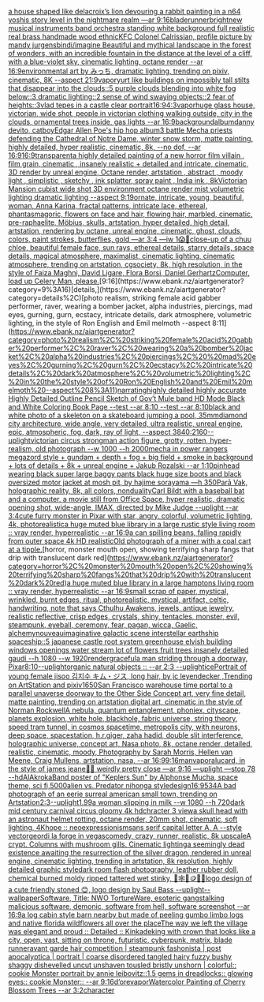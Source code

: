 [a house shaped like delacroix’s lion devouring a rabbit painting in a n64 yoshis story level in the nightmare realm —ar 9:16](https://www.ebank.nz/aiartgenerator?category=a%20house%20shaped%20like%20delacroix%E2%80%99s%20lion%20devouring%20a%20rabbit%20painting%20in%20a%20n64%20yoshis%20story%20level%20in%20the%20nightmare%20realm%20%E2%80%94ar%209%3A16)[bladerunner](https://www.ebank.nz/aiartgenerator?category=bladerunner)[bright](https://www.ebank.nz/aiartgenerator?category=bright)[new musical instruments band orchestra standing white background full realistic real brass handmade wood ethnic](https://www.ebank.nz/aiartgenerator?category=new%20musical%20instruments%20band%20orchestra%20standing%20white%20background%20full%20realistic%20real%20brass%20handmade%20wood%20ethnic)[KFC Colonel Calrissian, profile picture by mandy jurgens](https://www.ebank.nz/aiartgenerator?category=KFC%20Colonel%20Calrissian%2C%20profile%20picture%20by%20mandy%20jurgens)[bindi](https://www.ebank.nz/aiartgenerator?category=bindi)[/imagine Beautiful and mythical landscape in the forest of wonders, with an incredible fountain in the distance at the level of a cliff, with a blue-violet sky, cinematic lighting, octane render --ar 16:9](https://www.ebank.nz/aiartgenerator?category=/imagine%20Beautiful%20and%20mythical%20landscape%20in%20the%20forest%20of%20wonders%2C%20with%20an%20incredible%20fountain%20in%20the%20distance%20at%20the%20level%20of%20a%20cliff%2C%20with%20a%20blue-violet%20sky%2C%20cinematic%20lighting%2C%20octane%20render%20--ar%2016%3A9)[environmental art by みっち, dramatic lighting, trending on pixiv, cinematic, 8K --aspect 21:9](https://www.ebank.nz/aiartgenerator?category=environmental%20art%20by%20%E3%81%BF%E3%81%A3%E3%81%A1%2C%20dramatic%20lighting%2C%20trending%20on%20pixiv%2C%20cinematic%2C%208K%20--aspect%2021%3A9)[vapor](https://www.ebank.nz/aiartgenerator?category=vapor)[yurt like buildings on impossibly tall stilts that disappear into the clouds::5 purple clouds blending into white fog below::3 dramatic lighting::2 sense of wind swaying objects::2 fear of heights::3](https://www.ebank.nz/aiartgenerator?category=yurt%20like%20buildings%20on%20impossibly%20tall%20stilts%20that%20disappear%20into%20the%20clouds%3A%3A5%20purple%20clouds%20blending%20into%20white%20fog%20below%3A%3A3%20dramatic%20lighting%3A%3A2%20sense%20of%20wind%20swaying%20objects%3A%3A2%20fear%20of%20heights%3A%3A3)[vlad tepes in a castle clear portrait](https://www.ebank.nz/aiartgenerator?category=vlad%20tepes%20in%20a%20castle%20clear%20portrait)[16:9](https://www.ebank.nz/aiartgenerator?category=16%3A9)[4:3](https://www.ebank.nz/aiartgenerator?category=4%3A3)[vapor](https://www.ebank.nz/aiartgenerator?category=vapor)[huge glass house, victorian, wide shot, people in victorian clothing walking outside, city in the clouds, ornamental trees inside, gas lights --ar 16:9](https://www.ebank.nz/aiartgenerator?category=huge%20glass%20house%2C%20victorian%2C%20wide%20shot%2C%20people%20in%20victorian%20clothing%20walking%20outside%2C%20city%20in%20the%20clouds%2C%20ornamental%20trees%20inside%2C%20gas%20lights%20--ar%2016%3A9)[background](https://www.ebank.nz/aiartgenerator?category=background)[album](https://www.ebank.nz/aiartgenerator?category=album)[danny devito, catboy](https://www.ebank.nz/aiartgenerator?category=danny%20devito%2C%20catboy)[Edgar Allen Poe's hip hop album](https://www.ebank.nz/aiartgenerator?category=Edgar%20Allen%20Poe%27s%20hip%20hop%20album)[3 battle Mecha priests defending the  Cathedral of Notre Dame, winter snow storm, matte painting, highly detailed, hyper realistic, cinematic, 8k, --no dof, --ar 16:9](https://www.ebank.nz/aiartgenerator?category=3%20battle%20Mecha%20priests%20defending%20the%20%20Cathedral%20of%20Notre%20Dame%2C%20winter%20snow%20storm%2C%20matte%20painting%2C%20highly%20detailed%2C%20hyper%20realistic%2C%20cinematic%2C%208k%2C%20--no%20dof%2C%20--ar%2016%3A9)[16:9](https://www.ebank.nz/aiartgenerator?category=16%3A9)[transparent](https://www.ebank.nz/aiartgenerator?category=transparent)[a highly detailed painting of a new horror film villain , film grain, cinematic , insanely realistic + detailed and intricate, cinematic, 3D render by unreal engine, Octane render, artstation , abstract , moody light , simplistic , sketchy , ink splatter, spray paint , India ink , 8k](https://www.ebank.nz/aiartgenerator?category=a%20highly%20detailed%20painting%20of%20a%20new%20horror%20film%20villain%20%2C%20film%20grain%2C%20cinematic%20%2C%20insanely%20realistic%20%2B%20detailed%20and%20intricate%2C%20cinematic%2C%203D%20render%20by%20unreal%20engine%2C%20Octane%20render%2C%20artstation%20%2C%20abstract%20%2C%20moody%20light%20%2C%20simplistic%20%2C%20sketchy%20%2C%20ink%20splatter%2C%20spray%20paint%20%2C%20India%20ink%20%2C%208k)[Victorian Mansion cubist wide shot 3D environment octane render mist volumetric lighting dramatic lighting  --aspect 9:19](https://www.ebank.nz/aiartgenerator?category=Victorian%20Mansion%20cubist%20wide%20shot%203D%20environment%20octane%20render%20mist%20volumetric%20lighting%20dramatic%20lighting%20%20--aspect%209%3A19)[ornate, intricate, young, beautiful, woman, Anna Karina, fractal patterns, intricate lace, ethereal, phantasmagoric, flowers on face and hair, flowing hair, marbled, cinematic, pre-raphaelite, Möbius, skulls, artstation, hyper detailed, high detail, artstation, rendering by octane, unreal engine, cinematic, ghost, clouds, colors, paint strokes, butterflies, gold —ar 3:4 —iw 1](https://www.ebank.nz/aiartgenerator?category=ornate%2C%20intricate%2C%20young%2C%20beautiful%2C%20woman%2C%20Anna%20Karina%2C%20fractal%20patterns%2C%20intricate%20lace%2C%20ethereal%2C%20phantasmagoric%2C%20flowers%20on%20face%20and%20hair%2C%20flowing%20hair%2C%20marbled%2C%20cinematic%2C%20pre-raphaelite%2C%20M%C3%B6bius%2C%20skulls%2C%20artstation%2C%20hyper%20detailed%2C%20high%20detail%2C%20artstation%2C%20rendering%20by%20octane%2C%20unreal%20engine%2C%20cinematic%2C%20ghost%2C%20clouds%2C%20colors%2C%20paint%20strokes%2C%20butterflies%2C%20gold%20%E2%80%94ar%203%3A4%20%E2%80%94iw%201)[😱🥶](https://www.ebank.nz/aiartgenerator?category=%F0%9F%98%B1%F0%9F%A5%B6)[close-up of a chuu chloe, beautiful female face, sun rays, ethereal details, starry details, space details, magical atmosphere, maximalist, cinematic lighting, cinematic atmosphere, trending on artstation, cgsociety, 8k, high resolution, in the style of Faiza Maghni, David Ligare, Flora Borsi, Daniel Gerhartz](https://www.ebank.nz/aiartgenerator?category=close-up%20of%20a%20chuu%20chloe%2C%20beautiful%20female%20face%2C%20sun%20rays%2C%20ethereal%20details%2C%20starry%20details%2C%20space%20details%2C%20magical%20atmosphere%2C%20maximalist%2C%20cinematic%20lighting%2C%20cinematic%20atmosphere%2C%20trending%20on%20artstation%2C%20cgsociety%2C%208k%2C%20high%20resolution%2C%20in%20the%20style%20of%20Faiza%20Maghni%2C%20David%20Ligare%2C%20Flora%20Borsi%2C%20Daniel%20Gerhartz)[Computer, load up Celery Man, please.](https://www.ebank.nz/aiartgenerator?category=Computer%2C%20load%20up%20Celery%20Man%2C%20please.)[9:16](https://www.ebank.nz/aiartgenerator?category=9%3A16)[details,](https://www.ebank.nz/aiartgenerator?category=details%2C)[photo realism, striking female acid gabber performer, raver, wearing a bomber jacket, alpha industries, piercings,  mad eyes, gurning, gurn, ecstacy, intricate details, dark atmosphere, volumetric lighting, in the style of Ron English and Emil melmoth --aspect 8:11](https://www.ebank.nz/aiartgenerator?category=photo%20realism%2C%20striking%20female%20acid%20gabber%20performer%2C%20raver%2C%20wearing%20a%20bomber%20jacket%2C%20alpha%20industries%2C%20piercings%2C%20%20mad%20eyes%2C%20gurning%2C%20gurn%2C%20ecstacy%2C%20intricate%20details%2C%20dark%20atmosphere%2C%20volumetric%20lighting%2C%20in%20the%20style%20of%20Ron%20English%20and%20Emil%20melmoth%20--aspect%208%3A11)[narrating](https://www.ebank.nz/aiartgenerator?category=narrating)[highly detailed highly accurate Highly Detailed Outline Pencil Sketch of Gov’t Mule band HD Mode Black and White Coloring Book Page  --test --ar 8:10  --test --ar 8:10](https://www.ebank.nz/aiartgenerator?category=highly%20detailed%20highly%20accurate%20Highly%20Detailed%20Outline%20Pencil%20Sketch%20of%20Gov%E2%80%99t%20Mule%20band%20HD%20Mode%20Black%20and%20White%20Coloring%20Book%20Page%20%20--test%20--ar%208%3A10%20%20--test%20--ar%208%3A10)[black and white photo of a skeleton on a skateboard jumping a pool, 35mm](https://www.ebank.nz/aiartgenerator?category=black%20and%20white%20photo%20of%20a%20skeleton%20on%20a%20skateboard%20jumping%20a%20pool%2C%2035mm)[diamond city architecture, wide angle, very detailed, ultra realistic, unreal engine, epic, atmospheric, fog, dark, ray of light, --aspect 3840:2160](https://www.ebank.nz/aiartgenerator?category=diamond%20city%20architecture%2C%20wide%20angle%2C%20very%20detailed%2C%20ultra%20realistic%2C%20unreal%20engine%2C%20epic%2C%20atmospheric%2C%20fog%2C%20dark%2C%20ray%20of%20light%2C%20--aspect%203840%3A2160)[--uplight](https://www.ebank.nz/aiartgenerator?category=--uplight)[victorian circus strongman action figure, grotty, rotten, hyper-realism, old photograph --w 1000 --h 2000](https://www.ebank.nz/aiartgenerator?category=victorian%20circus%20strongman%20action%20figure%2C%20grotty%2C%20rotten%2C%20hyper-realism%2C%20old%20photograph%20--w%201000%20--h%202000)[mecha in power rangers megazord style + gundam + depth + fog + big field + smoke in background + lots of details + 8k + unreal engine + Jakub Rozalski --ar 1:10](https://www.ebank.nz/aiartgenerator?category=mecha%20in%20power%20rangers%20megazord%20style%20%2B%20gundam%20%2B%20depth%20%2B%20fog%20%2B%20big%20field%20%2B%20smoke%20in%20background%20%2B%20lots%20of%20details%20%2B%208k%20%2B%20unreal%20engine%20%2B%20Jakub%20Rozalski%20--ar%201%3A10)[pinhead wearing black super large baggy pants black huge size boots and black oversized motor jacket at mosh pit, by hajime sorayama —h 350](https://www.ebank.nz/aiartgenerator?category=pinhead%20wearing%20black%20super%20large%20baggy%20pants%20black%20huge%20size%20boots%20and%20black%20oversized%20motor%20jacket%20at%20mosh%20pit%2C%20by%20hajime%20sorayama%20%E2%80%94h%20350)[Parā Vak, holographic reality, 8k, all colors, nonduality](https://www.ebank.nz/aiartgenerator?category=Par%C4%81%20Vak%2C%20holographic%20reality%2C%208k%2C%20all%20colors%2C%20nonduality)[Carl Bildt with a baseball bat and a computer, a movie still from Office Space, hyper realistic, dramatic opening shot, wide-angle, IMAX, directed by Mike Judge --uplight --ar 3:4](https://www.ebank.nz/aiartgenerator?category=Carl%20Bildt%20with%20a%20baseball%20bat%20and%20a%20computer%2C%20a%20movie%20still%20from%20Office%20Space%2C%20hyper%20realistic%2C%20dramatic%20opening%20shot%2C%20wide-angle%2C%20IMAX%2C%20directed%20by%20Mike%20Judge%20--uplight%20--ar%203%3A4)[cute furry monster in Pixar with star, angry, colorful, volumetric lighting, 4k, photorealistic](https://www.ebank.nz/aiartgenerator?category=cute%20furry%20monster%20in%20Pixar%20with%20star%2C%20angry%2C%20colorful%2C%20volumetric%20lighting%2C%204k%2C%20photorealistic)[a huge muted blue library in a large rustic style living room :: vray render, hyperrealistic --ar 16:9](https://www.ebank.nz/aiartgenerator?category=a%20huge%20muted%20blue%20library%20in%20a%20large%20rustic%20style%20living%20room%20%3A%3A%20vray%20render%2C%20hyperrealistic%20--ar%2016%3A9)[a can spilling beans, falling rapidly from outer space 4k HD realistic](https://www.ebank.nz/aiartgenerator?category=a%20can%20spilling%20beans%2C%20falling%20rapidly%20from%20outer%20space%204k%20HD%20realistic)[Old photograph of a miner with a coal cart at a tipple.](https://www.ebank.nz/aiartgenerator?category=Old%20photograph%20of%20a%20miner%20with%20a%20coal%20cart%20at%20a%20tipple.)[horror, monster mouth open, showing terrifying sharp fangs that drip with translucent dark red](https://www.ebank.nz/aiartgenerator?category=horror%2C%20monster%20mouth%20open%2C%20showing%20terrifying%20sharp%20fangs%20that%20drip%20with%20translucent%20dark%20red)[a huge muted blue library in a large hamptons living room :: vray render, hyperrealistic --ar 16:9](https://www.ebank.nz/aiartgenerator?category=a%20huge%20muted%20blue%20library%20in%20a%20large%20hamptons%20living%20room%20%3A%3A%20vray%20render%2C%20hyperrealistic%20--ar%2016%3A9)[small scrap of paper, mystical, wrinkled, burnt edges, ritual, photorealistic, mystical, artifact, celtic, handwriting, note that says Cthulhu Awakens, jewels, antique jewelry, realistic reflective, crisp edges, crystals, shiny, tentacles, monster, evil, steampunk, eyeball, ceremony, fear, pagan, wicca, Gaelic, alchemy](https://www.ebank.nz/aiartgenerator?category=small%20scrap%20of%20paper%2C%20mystical%2C%20wrinkled%2C%20burnt%20edges%2C%20ritual%2C%20photorealistic%2C%20mystical%2C%20artifact%2C%20celtic%2C%20handwriting%2C%20note%20that%20says%20Cthulhu%20Awakens%2C%20jewels%2C%20antique%20jewelry%2C%20realistic%20reflective%2C%20crisp%20edges%2C%20crystals%2C%20shiny%2C%20tentacles%2C%20monster%2C%20evil%2C%20steampunk%2C%20eyeball%2C%20ceremony%2C%20fear%2C%20pagan%2C%20wicca%2C%20Gaelic%2C%20alchemy)[nouveau](https://www.ebank.nz/aiartgenerator?category=nouveau)[imaginative galactic scene interstellar earthship spaceship::5 japanese castle root system greenhouse elvish building windows openings water stream lot of flowers fruit trees insanely detailed gaudi --h 1080 --w 1920](https://www.ebank.nz/aiartgenerator?category=imaginative%20galactic%20scene%20interstellar%20earthship%20spaceship%3A%3A5%20japanese%20castle%20root%20system%20greenhouse%20elvish%20building%20windows%20openings%20water%20stream%20lot%20of%20flowers%20fruit%20trees%20insanely%20detailed%20gaudi%20--h%201080%20--w%201920)[render](https://www.ebank.nz/aiartgenerator?category=render)[graceful](https://www.ebank.nz/aiartgenerator?category=graceful)[a man striding through a doorway, Pixar](https://www.ebank.nz/aiartgenerator?category=a%20man%20striding%20through%20a%20doorway%2C%20Pixar)[8:10](https://www.ebank.nz/aiartgenerator?category=8%3A10)[--uplight](https://www.ebank.nz/aiartgenerator?category=--uplight)[](https://www.ebank.nz/aiartgenerator?category=)[organic natural objects :: --ar 2:3 --uplight](https://www.ebank.nz/aiartgenerator?category=organic%20natural%20objects%20%3A%3A%20--ar%202%3A3%20--uplight)[ice](https://www.ebank.nz/aiartgenerator?category=ice)[Portrait of young female jisoo 김지수 キム・ジス, long hair, by jc leyendecker ,Trending on ArtStation and pixiv](https://www.ebank.nz/aiartgenerator?category=Portrait%20of%20young%20female%20jisoo%20%EA%B9%80%EC%A7%80%EC%88%98%20%E3%82%AD%E3%83%A0%E3%83%BB%E3%82%B8%E3%82%B9%2C%20long%20hair%2C%20by%20jc%20leyendecker%20%2CTrending%20on%20ArtStation%20and%20pixiv)[1650](https://www.ebank.nz/aiartgenerator?category=1650)[San Francisco warehouse time portal to a parallel unaverse doorway to the Other Side Concept art, very fine detail, matte painting, trending on artstation digital art, cinematic in the style of Norman Rockwell](https://www.ebank.nz/aiartgenerator?category=San%20Francisco%20warehouse%20time%20portal%20to%20a%20parallel%20unaverse%20doorway%20to%20the%20Other%20Side%20Concept%20art%2C%20very%20fine%20detail%2C%20matte%20painting%2C%20trending%20on%20artstation%20digital%20art%2C%20cinematic%20in%20the%20style%20of%20Norman%20Rockwell)[A nebula, quantum entanglement, phoniex, cityscape, planets explosion, white hole, blackhole, fabric universe, string theory, speed tram tunnel, in cosmos spacetime, metropolis city, with neurons, deep space, spacestation, h.r.giger, zaha hadid, double slit interference, holographic universe, concept art, Nasa photo, 8k, octane render, detailed, realistic, cinematic, moody, Photography by Sarah Morris, Hellen van Meene, Craig Mullens, artstation, nasa, --ar 16:9](https://www.ebank.nz/aiartgenerator?category=A%20nebula%2C%20quantum%20entanglement%2C%20phoniex%2C%20cityscape%2C%20planets%20explosion%2C%20white%20hole%2C%20blackhole%2C%20fabric%20universe%2C%20string%20theory%2C%20speed%20tram%20tunnel%2C%20in%20cosmos%20spacetime%2C%20metropolis%20city%2C%20with%20neurons%2C%20deep%20space%2C%20spacestation%2C%20h.r.giger%2C%20zaha%20hadid%2C%20double%20slit%20interference%2C%20holographic%20universe%2C%20concept%20art%2C%20Nasa%20photo%2C%208k%2C%20octane%20render%2C%20detailed%2C%20realistic%2C%20cinematic%2C%20moody%2C%20Photography%20by%20Sarah%20Morris%2C%20Hellen%20van%20Meene%2C%20Craig%20Mullens%2C%20artstation%2C%20nasa%2C%20--ar%2016%3A9)[9:16](https://www.ebank.nz/aiartgenerator?category=9%3A16)[man](https://www.ebank.nz/aiartgenerator?category=man)[vapor](https://www.ebank.nz/aiartgenerator?category=vapor)[alucard, in the style of james jeane](https://www.ebank.nz/aiartgenerator?category=alucard%2C%20in%20the%20style%20of%20james%20jeane)[🍌🐳 weirdly pretty close —ar 9:16 —uplight —stop 78 --hd](https://www.ebank.nz/aiartgenerator?category=%F0%9F%8D%8C%F0%9F%90%B3%20weirdly%20pretty%20close%20%E2%80%94ar%209%3A16%20%E2%80%94uplight%20%E2%80%94stop%2078%20--hd)[AlAkroka](https://www.ebank.nz/aiartgenerator?category=AlAkroka)[Band poster of "Keplers Sun" by Alphonse Mucha,  space theme, sci fi,](https://www.ebank.nz/aiartgenerator?category=Band%20poster%20of%20%22Keplers%20Sun%22%20by%20Alphonse%20Mucha%2C%20%20space%20theme%2C%20sci%20fi%2C)[5000](https://www.ebank.nz/aiartgenerator?category=5000)[alien vs. Predator nihonga style](https://www.ebank.nz/aiartgenerator?category=alien%20vs.%20Predator%20nihonga%20style)[design](https://www.ebank.nz/aiartgenerator?category=design)[16:9](https://www.ebank.nz/aiartgenerator?category=16%3A9)[534](https://www.ebank.nz/aiartgenerator?category=534)[A bad photograph of an eerie surreal american small town, trending on Artstation](https://www.ebank.nz/aiartgenerator?category=A%20bad%20photograph%20of%20an%20eerie%20surreal%20american%20small%20town%2C%20trending%20on%20Artstation)[2:3](https://www.ebank.nz/aiartgenerator?category=2%3A3)[--uplight](https://www.ebank.nz/aiartgenerator?category=--uplight)[1.99](https://www.ebank.nz/aiartgenerator?category=1.99)[a woman slipping in milk --w 1080 --h 720](https://www.ebank.nz/aiartgenerator?category=a%20woman%20slipping%20in%20milk%20--w%201080%20--h%20720)[dark mid century carnival circus gloomy 4k hd](https://www.ebank.nz/aiartgenerator?category=dark%20mid%20century%20carnival%20circus%20gloomy%204k%20hd)[chracter 3 view](https://www.ebank.nz/aiartgenerator?category=chracter%203%20view)[a skull head with an astronaut helmet rotting, octane render, 20mm shot, cinematic, soft lighting, 4K](https://www.ebank.nz/aiartgenerator?category=a%20skull%20head%20with%20an%20astronaut%20helmet%20rotting%2C%20octane%20render%2C%2020mm%20shot%2C%20cinematic%2C%20soft%20lighting%2C%204K)[hope :: neoexpressionism](https://www.ebank.nz/aiartgenerator?category=hope%20%3A%3A%20neoexpressionism)[sans serif capital letter A, A --style vector](https://www.ebank.nz/aiartgenerator?category=sans%20serif%20capital%20letter%20A%2C%20A%20--style%20vector)[geordi la forge in vegas](https://www.ebank.nz/aiartgenerator?category=geordi%20la%20forge%20in%20vegas)[comedy, crazy, runner, realistic,  8k upscale](https://www.ebank.nz/aiartgenerator?category=comedy%2C%20crazy%2C%20runner%2C%20realistic%2C%20%208k%20upscale)[A crypt. Columns with mushroom gills. Cinematic lighting](https://www.ebank.nz/aiartgenerator?category=A%20crypt.%20Columns%20with%20mushroom%20gills.%20Cinematic%20lighting)[a seemingly dead existence awaiting the resurrection of the silver dragon, rendered in unreal engine, cinematic lighting, trending in artstation, 8k resolution, highly detailed graphic style](https://www.ebank.nz/aiartgenerator?category=a%20seemingly%20dead%20existence%20awaiting%20the%20resurrection%20of%20the%20silver%20dragon%2C%20rendered%20in%20unreal%20engine%2C%20cinematic%20lighting%2C%20trending%20in%20artstation%2C%208k%20resolution%2C%20highly%20detailed%20graphic%20style)[dark room flash photography, leather rubber doll, chemical burned moldy ripped tattered wet stinky, 🎱🕸🍄🪙🦷🦟](https://www.ebank.nz/aiartgenerator?category=dark%20room%20flash%20photography%2C%20leather%20rubber%20doll%2C%20chemical%20burned%20moldy%20ripped%20tattered%20wet%20stinky%2C%20%F0%9F%8E%B1%F0%9F%95%B8%F0%9F%8D%84%F0%9F%AA%99%F0%9F%A6%B7%F0%9F%A6%9F)[logo design of a cute friendly stoned 😊, logo design by Saul Bass --uplight](https://www.ebank.nz/aiartgenerator?category=logo%20design%20of%20a%20cute%20friendly%20stoned%20%F0%9F%98%8A%2C%20logo%20design%20by%20Saul%20Bass%20--uplight)[--wallpaper](https://www.ebank.nz/aiartgenerator?category=--wallpaper)[Software, Title: NWO TortureWare, esoteric gangstalking malicious software, demonic, software from hell, software screenshot --ar 16:9](https://www.ebank.nz/aiartgenerator?category=Software%2C%20Title%3A%20NWO%20TortureWare%2C%20esoteric%20gangstalking%20malicious%20software%2C%20demonic%2C%20software%20from%20hell%2C%20software%20screenshot%20--ar%2016%3A9)[a log cabin style barn nearby but made of peeling gumbo limbo logs and native florida wildflowers all over the place](https://www.ebank.nz/aiartgenerator?category=a%20log%20cabin%20style%20barn%20nearby%20but%20made%20of%20peeling%20gumbo%20limbo%20logs%20and%20native%20florida%20wildflowers%20all%20over%20the%20place)[The way we left the village was elegant and proud :: Detailed :: Kinkade](https://www.ebank.nz/aiartgenerator?category=The%20way%20we%20left%20the%20village%20was%20elegant%20and%20proud%20%3A%3A%20Detailed%20%3A%3A%20Kinkade)[king with crown that looks like a city, open, vast, sitting on throne, futuristic, cyberpunk, matrix, blade runner](https://www.ebank.nz/aiartgenerator?category=king%20with%20crown%20that%20looks%20like%20a%20city%2C%20open%2C%20vast%2C%20sitting%20on%20throne%2C%20futuristic%2C%20cyberpunk%2C%20matrix%2C%20blade%20runner)[avant garde hair competition | steampunk fashonista | post apocalyptica | portrait | coarse disordered tangled hairy fuzzy bushy shaggy dishevelled uncut unshaven tousled bristly unshorn | colorful:: cookie Monster portrait by annie leibovitz::1.5 gems in dreadlocks:: glowing eyes:: cookie Monster:: --ar 9:16](https://www.ebank.nz/aiartgenerator?category=avant%20garde%20hair%20competition%20%7C%20steampunk%20fashonista%20%7C%20post%20apocalyptica%20%7C%20portrait%20%7C%20coarse%20disordered%20tangled%20hairy%20fuzzy%20bushy%20shaggy%20dishevelled%20uncut%20unshaven%20tousled%20bristly%20unshorn%20%7C%20colorful%3A%3A%20cookie%20Monster%20portrait%20by%20annie%20leibovitz%3A%3A1.5%20gems%20in%20dreadlocks%3A%3A%20glowing%20eyes%3A%3A%20cookie%20Monster%3A%3A%20--ar%209%3A16)[d’ore](https://www.ebank.nz/aiartgenerator?category=d%E2%80%99ore)[vapor](https://www.ebank.nz/aiartgenerator?category=vapor)[Watercolor Painting of Cherry Blossom Trees --ar 3:2](https://www.ebank.nz/aiartgenerator?category=Watercolor%20Painting%20of%20Cherry%20Blossom%20Trees%20--ar%203%3A2)[character](https://www.ebank.nz/aiartgenerator?category=character)